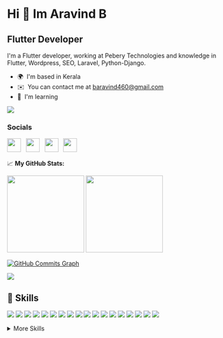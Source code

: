 
Hi 👋 Im Aravind B
=============================

Flutter Developer
----------------------------------

I'm a Flutter developer, working at Pebery Technologies and knowledge in Flutter, Wordpress, SEO, Laravel, Python-Django.

* 🌍  I'm based in Kerala
* ✉️  You can contact me at [baravind460@gmail.com](mailto:baravind460@gmail.com)
* 🧠  I'm learning

![](https://komarev.com/ghpvc/?username=aravind-b-dev)  

### Socials

<a href="https://github.com/aravind-b-dev" target="_blank" rel="noreferrer"><img src="https://raw.githubusercontent.com/danielcranney/readme-generator/main/public/icons/socials/github.svg" width="32" height="32" /></a> &nbsp; <a href="https://www.instagram.com/_aravind_b._/" target="_blank" rel="noreferrer"><img src="https://raw.githubusercontent.com/danielcranney/readme-generator/main/public/icons/socials/instagram.svg" width="32" height="32" /></a> &nbsp; <a href="https://www.linkedin.com/in/aravind-b-3863611b6/" target="_blank" rel="noreferrer"><img src="https://raw.githubusercontent.com/danielcranney/readme-generator/main/public/icons/socials/linkedin.svg" width="32" height="32" /></a> &nbsp; <a href="https://stackoverflow.com/users/15074376/aravind-b" target="_blank" rel="noreferrer"><img src="https://raw.githubusercontent.com/danielcranney/readme-generator/main/public/icons/socials/stackoverflow.svg" width="32" height="32" /></a> </p>

📈 **My GitHub Stats:**



<p>
  <img height="180em" src="https://github-readme-stats.vercel.app/api?username=aravind-b-dev&show_icons=true&hide_border=true&&count_private=true&include_all_commits=true" />
  <img height="180em" src="https://github-readme-stats.vercel.app/api/top-langs/?username=aravind-b-dev&exclude_repo=KNN-Image-Classification&show_icons=true&hide_border=true&layout=compact&langs_count=8"/>
</p> 



<a href="https://github.com/aravind-b-dev"><img src="https://activity-graph.herokuapp.com/graph?username=aravind-b-dev&bg_color=1c1917&color=ffffff&line=0891b2&point=ffffff&area_color=1c1917&area=true&hide_border=true&custom_title=GitHub%20Commits%20Graph" alt="GitHub Commits Graph" /></a>

<a href="https://github.com/aravind-b-dev"><img src="https://github-readme-streak-stats.herokuapp.com/?user=aravind-b-dev&stroke=ffffff&background=1c1917&ring=0891b2&fire=0891b2&currStreakNum=ffffff&currStreakLabel=0891b2&sideNums=ffffff&sideLabels=ffffff&dates=ffffff&hide_border=true" /></a>

<!-- <p align="center" style="position:relative"> <a href="https://github.com/ryo-ma/github-profile-trophy"><img src="https://github-profile-trophy.vercel.app/?username=aravind-b-dev&theme=onedark&row=1" alt="aravind-b-dev" /></a> </p> -->


## 💼 Skills

![](https://img.shields.io/badge/Code-Flutter-informational?style=flat&logo=flutter&logoColor=white&color=4AB197)
![](https://img.shields.io/badge/Code-Dart-informational?style=flat&logo=dart&logoColor=white&color=4AB197)
![](https://img.shields.io/badge/Code-Wordpress-informational?style=flat&logo=wordpress&logoColor=white&color=4AB197)
![](https://img.shields.io/badge/Code-Laravel-informational?style=flat&logo=laravel&logoColor=white&color=4AB197)
![](https://img.shields.io/badge/Tool-Git-informational?style=flat&logo=git&logoColor=white&color=4AB197)
![](https://img.shields.io/badge/Tool-Postman-informational?style=flat&logo=postman&logoColor=white&color=4AB197)
![](https://img.shields.io/badge/Tool-Trello-informational?style=flat&logo=trello&logoColor=white&color=4AB197)
![](https://img.shields.io/badge/Tool-AdbobeXd-informational?style=flat&logo=adobexd&logoColor=white&color=4AB197)
![](https://img.shields.io/badge/Code-Python-informational?style=flat&logo=python&logoColor=white&color=4AB197)
![](https://img.shields.io/badge/Code-Django-informational?style=flat&logo=django&logoColor=white&color=4AB197)
![](https://img.shields.io/badge/Tool-AndroidStudio-informational?style=flat&logo=androidstudio&logoColor=white&color=4AB197)
![](https://img.shields.io/badge/Tool-XCode-informational?style=flat&logo=xcode&logoColor=white&color=4AB197)
![](https://img.shields.io/badge/Code-Android-informational?style=flat&logo=android&logoColor=white&color=4AB197)
![](https://img.shields.io/badge/Code-iOS-informational?style=flat&logo=ios&logoColor=white&color=4AB197)
![](https://img.shields.io/badge/Code-MySQL-informational?style=flat&logo=MySQL&logoColor=white&color=4AB197)
![](https://img.shields.io/badge/Tool-GitHub-informational?style=flat&logo=GitHub&logoColor=white&color=4AB197)
![](https://img.shields.io/badge/Tool-GitLab-informational?style=flat&logo=GitLab&logoColor=white&color=4AB197)
![](https://img.shields.io/badge/Tool-Bitbucket-informational?style=flat&logo=Bitbucket&logoColor=white&color=4AB197)

<details>
<summary>More Skills</summary>
<br>

![](https://img.shields.io/badge/Code-HTML-informational?style=flat&logo=html-CSS&logoColor=white&color=7a57d1)
![](https://img.shields.io/badge/Style-CSS-informational?style=flat&logo=css3&logoColor=white&color=7a57d1)
![](https://img.shields.io/badge/Style-JavaScript-informational?style=flat&logo=javascript&logoColor=white&color=7a57d1)
![](https://img.shields.io/badge/Style-BootStrap-informational?style=flat&logo=bootstrap&logoColor=white&color=7a57d1)

<br>

![](https://img.shields.io/badge/IDE-VisualStudio-informational?style=flat&logo=visualstudio&logoColor=white&color=fd0054)
![](https://img.shields.io/badge/IDE-AndroidStudio-informational?style=flat&logo=AndroidStudio&logoColor=white&color=fd0054)
![](https://img.shields.io/badge/IDE-XCode-informational?style=flat&logo=XCode&logoColor=white&color=fd0054)
![](https://img.shields.io/badge/IDE-Sublime-informational?style=flat&logo=sublime-text&logoColor=white&color=fd0054)
![](https://img.shields.io/badge/IDE-PyCharm-informational?style=flat&logo=PyCharm&logoColor=white&color=fd0054)
![](https://img.shields.io/badge/IDE-PhpStorm-informational?style=flat&logo=PhpStorm&logoColor=white&color=fd0054)

<br>

![](https://img.shields.io/badge/Tool-XAMPP-informational?style=flat&logo=XAMPP&logoColor=white&color=a56cc1)
![](https://img.shields.io/badge/Tool-WampServer-informational?style=flat&logo=WampServer&logoColor=white&color=a56cc1)
![](https://img.shields.io/badge/Tool-phpMyAdmin-informational?style=flat&logo=phpMyAdmin&logoColor=white&color=a56cc1)
  
</details>

<br>


<!--
**aravind-b-dev/aravind-b-dev** is a ✨ _special_ ✨ repository because its `README.md` (this file) appears on your GitHub profile.

Here are some ideas to get you started:

- 🔭 I’m currently working on ...
- 🌱 I’m currently learning ...
- 👯 I’m looking to collaborate on ...
- 🤔 I’m looking for help with ...
- 💬 Ask me about ...
- 📫 How to reach me: ...
- 😄 Pronouns: ...
- ⚡ Fun fact: ...
-->

